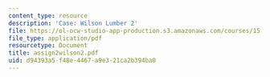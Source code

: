 ```yaml
---
content_type: resource
description: 'Case: Wilson Lumber 2'
file: https://ol-ocw-studio-app-production.s3.amazonaws.com/courses/15-402-finance-theory-ii-spring-2003/d94393a5f48e4467a9e321ca2b394ba0_assign2wilson2.pdf
file_type: application/pdf
resourcetype: Document
title: assign2wilson2.pdf
uid: d94393a5-f48e-4467-a9e3-21ca2b394ba0
---
```

